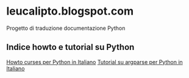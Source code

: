 # leucalipto.blogspot.com
Progetto di traduzione documentazione Python
## Indice howto e tutorial su Python
[Howto curses per Python in Italiano](https://leucalipto.blogspot.com/2020/08/programmare-in-python-con-le-librerie-curses.html.html)
[Tutorial su argparse per Python in Italiano](https://leucalipto.blogspot.com/2020/09/argparse-tutorial.html)

